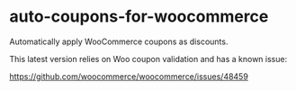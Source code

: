# auto-coupons-for-woocommerce

Automatically apply WooCommerce coupons as discounts.

This latest version relies on Woo coupon validation and has a known issue:

https://github.com/woocommerce/woocommerce/issues/48459
